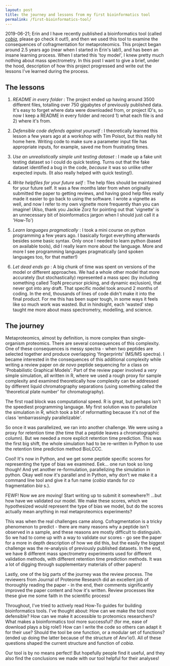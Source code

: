```yaml
---
layout: post
title: the journey and lessons from my first bioinformatics tool
permalink: /first-bioinformatics-tool/
---
```


2019-06-21; Erin and I have recently published a bioinformatics tool (called [*cobia*](https://pubs.acs.org/doi/abs/10.1021/acs.jproteome.9b00144), please 
go check it out!), and then we used this tool to 
examine the consequences of cofragmentation for metaproteomics. This project began around 2.5 years ago (near when I started in Erin's lab!), and has been an insane learning process. When I started this 'toy model', I 
knew pretty much nothing about mass spectrometry. In this post I want to give a brief, under the hood, description of how this project progressed and write out the lessons I've learned during the process.

## The lessons

1) *README in every folder* : The project ended up having around 3500 different files, totalling over 750 gigabytes of previously published data. It's easy to forget where data were downloaded from, or project ID's, so now I keep a README in every folder and record 1) what each file is and 2) where it's from.

2) *Defensible code defends against yourself* : I theoretically learned this lesson a few years ago at a workshop with Tim Poisot, but this really hit home here. Writing code to make sure a parameter input file has appropriate inputs, for example, saved me from frustrating times.

3) *Use an unrealistically simple unit testing dataset* : I made up a fake unit testing dataset so I could do quick testing. Turns out that the fake dataset identified a bug in the code, *because* it was so unlike other expected inputs. (It also really helped with quick testing!).

4) *Write helpfiles for your future self* : The help files should be maintained for your future self. It was a few months later from when originally submitted the paper to getting reviews, and having good help files really made it easier to go back to using the software. I wrote a vignette as well, and now I refer to my own vignette more frequently than you can imagine! (Also, thank you Jackie Zorz for pointing out that 'vignette' is an unnecessary bit of bioinformatics jargon when I should just call it a 'How-To')

5) *Learn languages pragmatically* : I took a mini course on python programming a few years ago. I basically forgot everything afterwards besides some basic syntax. Only once I needed to learn python (based on available tools), did I really learn more about the language. More and more I see programming languages pragmatically (and spoken languages too, for that matter!)

6) *Let dead ends go* : A big chunk of time was spent on versions of the model or different approaches. We had a whole other model that more accurately (but stochastically) represented a mass spec (by including 
something called TopN precursor picking, and dynamic exclusion), that never got into any draft. That specific model took around 2 months of coding. In the end, thousands of lines of code didn't make it into the final 
product. For me this has been super tough, in some ways it feels like so much work was wasted. But in hindsight, each 'wasted' step taught me more about mass spectrometry, modelling, and science.

## The journey

Metaproteomics, almost by definition, is more complex than single-organism proteomics. There are several consequences of this complexity. One of these consequences is messy spectra - when two peptides are selected together and produce overlapping 'fingerprints' (MS/MS spectra). I became interested in the consequences of this additional complexity while writing a review paper on *de novo* peptide sequencing for a class on 'Probabilistic Graphical Models'. Part of the review paper involved a *very* simple simulation, all written in R, where we used a rough proxy for sample complexity and examined theoretically how complexity can be addressed by different liquid chromatography separations (using something called the 'theoretical plate number' for chromatography).

The first road block was computational speed. R is great, but perhaps isn't the speediest programming language. My first solution was to parallelize the simulation in R, which took a bit of reformatting because it's not of the class 'embarrassingly parallelizable'.

So once it was parallelized, we ran into another challenge. We were using a proxy for retention time (the time that a peptide leaves a chromatographic column). But we needed a more explicit retention time prediction. This was the first big shift, the whole simulation had to be re-written in Python to use the retention time prediction method BioLCCC.

Cool! It's now in Python, and we get some peptide specific scores for representing the type of bias we examined. Eek... one run took so long though! And yet another re-formulation, parallelizing the simulation in python. Okay well now it's parallel and in Python, why don't we make it a command line tool and give it a fun name (*cobia* stands for *co* fragmentation *bia* s.).

FEWF! Now we are moving! Start writing up to submit it somewhere?! ...but how have we validated our model. We make these scores, which we hypothesized would represent the type of bias we model, but do the scores actually mean anything in real metaproteomics experiments?

This was when the real challenges came along. Cofragmentation is a tricky phenomenon to predict - there are many reasons why a peptide isn't observed in a sample, and these reasons are mostly difficult to distinguish. 
So we had to come up with a way to validate our 
scores - go see the paper for a more in depth description of how we did this, but the easily the biggest challenge was the re-analysis of previously published datasets. In the end, we have 8 different mass spectrometry experiments used for different validation 
methods, with different retention time prediction methods. It was a lot of digging through supplementary materials of other papers!

Lastly, one of the big parts of the journey was the review process. The reviewers from Journal of Proteome Research did an excellent job of thoroughly reading the paper - in the end, their comments significantly improved the paper content and how it's written. Review processes like these give me some faith in the scientific process!

Throughout, I've tried to actively read How-To guides for building bioinformatics tools. I've thought about: How can we make the tool more defensible? How can we make it accessible to proteomics researchers? What 
makes a bioinformatics tool more successful? (for me, ease of download plays a big role!) How can I write the code so others can adapt it for their use? Should the tool be one function, or a modular set of functions? (ended up doing the latter because of the structure of Anv'io!). All of these questions shaped the current structure and function of *cobia*.

Our tool is by no means perfect! But hopefully people find it useful, and they also find the conclusions we made with our tool helpful for their analyses!
